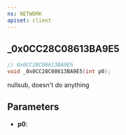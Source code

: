 ```yaml
---
ns: NETWORK
apiset: client
---
```

## _0x0CC28C08613BA9E5

```c
// 0x0CC28C08613BA9E5
void _0x0CC28C08613BA9E5(int p0);
```

nullsub, doesn't do anything

## Parameters
* **p0**:



